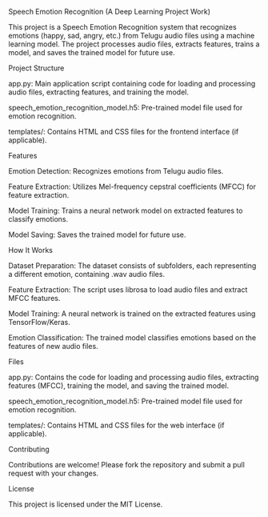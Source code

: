 Speech Emotion Recognition  (A Deep Learning Project Work)

This project is a Speech Emotion Recognition system that recognizes emotions (happy, sad, angry, etc.) from Telugu audio files using a machine learning model. The project processes audio files, extracts features, trains a model, and saves the trained model for future use.

Project Structure

app.py: Main application script containing code for loading and processing audio files, extracting features, and training the model.

speech_emotion_recognition_model.h5: Pre-trained model file used for emotion recognition.

templates/: Contains HTML and CSS files for the frontend interface (if applicable).

Features

Emotion Detection: Recognizes emotions from Telugu audio files.

Feature Extraction: Utilizes Mel-frequency cepstral coefficients (MFCC) for feature extraction.

Model Training: Trains a neural network model on extracted features to classify emotions.

Model Saving: Saves the trained model for future use.

How It Works

Dataset Preparation: The dataset consists of subfolders, each representing a different emotion, containing .wav audio files.

Feature Extraction: The script uses librosa to load audio files and extract MFCC features.

Model Training: A neural network is trained on the extracted features using TensorFlow/Keras.

Emotion Classification: The trained model classifies emotions based on the features of new audio files.

Files

app.py: Contains the code for loading and processing audio files, extracting features (MFCC), training the model, and saving the trained model.

speech_emotion_recognition_model.h5: Pre-trained model file used for emotion recognition.

templates/: Contains HTML and CSS files for the web interface (if applicable).

Contributing

Contributions are welcome! Please fork the repository and submit a pull request with your changes.

License

This project is licensed under the MIT License.
